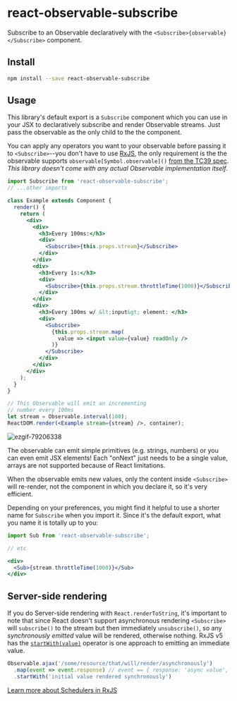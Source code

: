 react-observable-subscribe
=========================

Subscribe to an Observable declaratively with the `<Subscribe>{observable}</Subscribe>` component.

## Install

```bash
npm install --save react-observable-subscribe
```

## Usage

This library's default export is a `Subscribe` component which you can use in your JSX to declaratively subscribe and render Observable streams. Just pass the observable as the only child to the the component.

You can apply any operators you want to your observable before passing it to `<Subscribe>`--you don't have to use [RxJS](https://github.com/ReactiveX/rxjs), the only requirement is the the observable supports `observable[Symbol.observable]()` [from the TC39 spec](https://github.com/zenparsing/es-observable#observable). *This library doesn't come with any actual Observable implementation itself.*

```jsx
import Subscribe from 'react-observable-subscribe';
// ...other imports

class Example extends Component {
  render() {
    return (
      <div>
        <div>
          <h3>Every 100ms:</h3>
          <div>
            <Subscribe>{this.props.stream}</Subscribe>
          </div>
        </div>
        <div>
          <h3>Every 1s:</h3>
          <div>
            <Subscribe>{this.props.stream.throttleTime(1000)}</Subscribe>
          </div>
        </div>
        <div>
          <h3>Every 100ms w/ &lt;input&gt; element: </h3>
          <div>
            <Subscribe>
              {this.props.stream.map(
                value => <input value={value} readOnly />
              )}
            </Subscribe>
          </div>
        </div>
      </div>
    );
  }
}

// This Observable will emit an incrementing
// number every 100ms
let stream = Observable.interval(100);
ReactDOM.render(<Example stream={stream} />, container);

```
![ezgif-79206338](https://cloud.githubusercontent.com/assets/762949/14999593/166d7bbe-113f-11e6-9097-69dd24b76781.gif)

The observable can emit simple primitives (e.g. strings, numbers) or you can even emit JSX elements! Each "onNext" just needs to be a single value, arrays are not supported because of React limitations.

When the observable emits new values, only the content inside `<Subscribe>` will re-render, not the component in which you declare it, so it's very efficient.

Depending on your preferences, you might find it helpful to use a shorter name for `Subscribe` when you import it. Since it's the default export, what you name it is totally up to you:

```jsx
import Sub from 'react-observable-subscribe';

// etc

<div>
  <Sub>{stream.throttleTime(1000)}</Sub>
</div>
```
## Server-side rendering

If you do Server-side rendering with `React.renderToString`, it's important to note that since React doesn't support asynchronous rendering `<Subscribe>` will `subscribe()` to the stream but then immediately `unsubscribe()`, so any *synchronously emitted* value will be rendered, otherwise nothing. RxJS v5 has the [`startWith(value)`](http://reactivex.io/rxjs/class/es6/Observable.js~Observable.html#instance-method-startWith) operator is one approach to emitting an immediate value.

```jsx
Observable.ajax('/some/resource/that/will/render/asynchronously')
  .map(event => event.response) // event == { response: 'async value', ... }
  .startWith('initial value rendered synchronously')
```

[Learn more about Schedulers in RxJS](https://github.com/ReactiveX/rxjs/blob/master/doc/scheduler.md)

